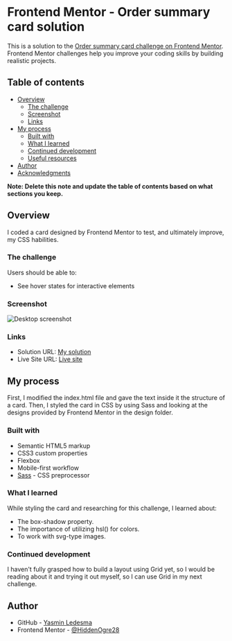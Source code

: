 # Frontend Mentor - Order summary card solution

This is a solution to the [Order summary card challenge on Frontend Mentor](https://www.frontendmentor.io/challenges/order-summary-component-QlPmajDUj). Frontend Mentor challenges help you improve your coding skills by building realistic projects. 

## Table of contents

- [Overview](#overview)
  - [The challenge](#the-challenge)
  - [Screenshot](#screenshot)
  - [Links](#links)
- [My process](#my-process)
  - [Built with](#built-with)
  - [What I learned](#what-i-learned)
  - [Continued development](#continued-development)
  - [Useful resources](#useful-resources)
- [Author](#author)
- [Acknowledgments](#acknowledgments)

**Note: Delete this note and update the table of contents based on what sections you keep.**

## Overview
I coded a card designed by Frontend Mentor to test, and ultimately improve, my CSS habilities.

### The challenge

Users should be able to:

- See hover states for interactive elements

### Screenshot

![Desktop screenshot](../images/screenshot.png)

### Links

- Solution URL: [My solution](https://github.com/HiddenOgre28/fem__oscm)
- Live Site URL: [Live site](https://your-live-site-url.com)

## My process

First, I modified the index.html file and gave the text inside it the structure of a card. Then, I styled the card in CSS by using Sass and looking at the designs provided by Frontend Mentor in the design folder. 

### Built with

- Semantic HTML5 markup
- CSS3 custom properties
- Flexbox
- Mobile-first workflow
- [Sass](https://sass-lang.com/) - CSS preprocessor

### What I learned

While styling the card and researching for this challenge, I learned about:

- The box-shadow property.
- The importance of utilizing hsl() for colors.
- To work with svg-type images.
### Continued development

I haven't fully grasped how to build a layout using Grid yet, so I would be reading about it and trying it out myself, so I can use Grid in my next challenge.
## Author

- GitHub - [Yasmin Ledesma](https://github.com/HiddenOgre28)
- Frontend Mentor - [@HiddenOgre28](https://www.frontendmentor.io/profile/HiddenOgre28)
